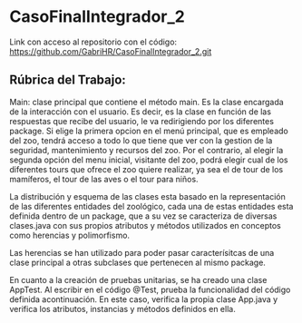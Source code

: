 # CasoFinalIntegrador_2
Link con acceso al repositorio con el código:
https://github.com/GabriHR/CasoFinalIntegrador_2.git

## Rúbrica del Trabajo:

Main: clase principal que contiene el método main. Es la clase encargada de la interacción con el usuario. Es decir, es la clase en función de las respuestas que recibe del usuario, le va redirigiendo por los diferentes package. 
Si elige la primera opcion en el menú principal, que es empleado del zoo, tendrá acceso a todo lo que tiene que ver con la gestion de la seguridad, mantenimiento y recursos del zoo. 
Por el contrario, al elegir la segunda opción del menu inicial, visitante del zoo, podrá elegir cual de los diferentes tours que ofrece el zoo quiere realizar, ya sea el de tour de los mamíferos, el tour de las aves o el tour para niños.

La distribución y esquema de las clases esta basado en la representación de las diferentes entidades del zoológico, cada una de estas entidades esta definida dentro de un package, que a su vez se caracteriza de diversas clases.java con sus propios atributos y métodos utilizados en conceptos como herencias y polimorfismo.

Las herencias se han utilizado para poder pasar caracterísitcas de una clase principal a otras subclases que pertenecen al mismo package.

En cuanto a la creación de pruebas unitarias, se ha creado una clase AppTest. Al escribir en el código @Test, prueba la funcionalidad del código definida acontinuación. En este caso, verifica la propia clase App.java y verifica los atributos, instancias y métodos definidos en ella.
